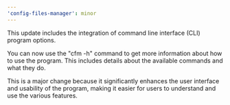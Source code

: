 ```yaml
---
'config-files-manager': minor
---
```


This update includes the integration of command line interface (CLI) program options.

You can now use the "cfm -h" command to get more information about how to use the program.
This includes details about the available commands and what they do.

This is a major change because it significantly enhances the user interface and usability of the program,
making it easier for users to understand and use the various features.
